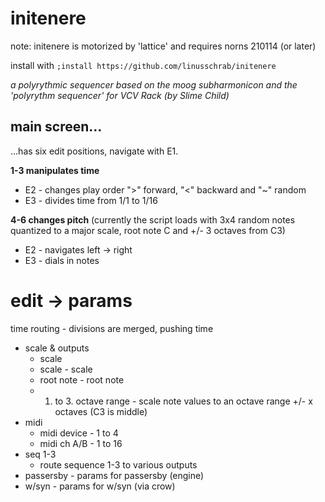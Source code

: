 
# initenere
note: initenere is motorized by 'lattice' and requires norns 210114 (or later)

install with ```;install https://github.com/linusschrab/initenere```

*a polyrythmic sequencer based on the moog subharmonicon and the 'polyrythm sequencer' for VCV Rack (by Slime Child)*

## main screen...

 ...has six edit positions, navigate with E1.

**1-3 manipulates time**
- E2 - changes play order ">" forward, "<" backward and "~" random
 - E3 - divides time from 1/1 to 1/16

**4-6 changes pitch** (currently the script loads with 3x4 random notes quantized to a major scale, root note C and +/- 3 octaves from C3)
 - E2 - navigates left -> right
 - E3 - dials in notes
 

# edit -> params

 time routing
	 - divisions are merged, pushing time
- scale & outputs
	-  scale
	- scale - scale
	 - root note - root note
	- 1. to 3. octave range - scale note values to an octave range +/- x octaves (C3 is middle)
- midi
  - midi device - 1 to 4
  - midi ch A/B - 1 to 16
- seq 1-3
  - route sequence 1-3 to various outputs 
 - passersby - params for passersby (engine) 
 - w/syn - params for w/syn (via crow)

